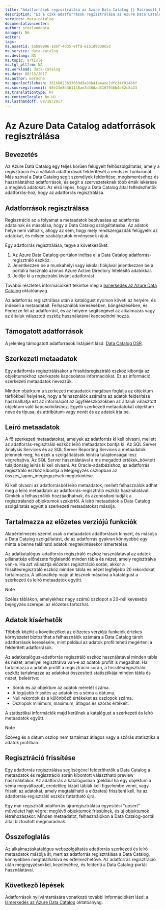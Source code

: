 ```yaml
---
title: "Adatforrások regisztrálása az Azure Data Catalog |} Microsoft Docs"
description: "Ez a cikk adatforrások regisztrálása az Azure Data Catalog, beleértve a regisztráció során kibontott metaadatmezőket mutatja be."
services: data-catalog
documentationcenter: 
author: steelanddata
manager: NA
editor: 
tags: 
ms.assetid: bab89906-186f-4d35-9ffd-61b1d903905d
ms.service: data-catalog
ms.devlang: NA
ms.topic: article
ms.tgt_pltfrm: NA
ms.workload: data-catalog
ms.date: 08/15/2017
ms.author: maroche
ms.openlocfilehash: 30166823b33669dda88b41a4aee2dfc34f01466f
ms.sourcegitcommit: 50e23e8d3b1148ae2d36dad3167936b4e52c8a23
ms.translationtype: MT
ms.contentlocale: hu-HU
ms.lasthandoff: 08/18/2017
---
```

# <a name="register-data-sources-in-azure-data-catalog"></a>Az Azure Data Catalog adatforrások regisztrálása
## <a name="introduction"></a>Bevezetés
Az Azure Data Catalog egy teljes körűen felügyelt felhőszolgáltatás, amely a regisztráció és a vállalati adatforrások felderítését a rendszer funkcionál. Más szóval a Data Catalog segít személyek felderítése, megismeréséhez és használatához adatforrások, és segít a szervezeteknek több érték lekérése a meglévő adatokat. Az első lépés, hogy a Data Catalog által felfedezhetők adatforrás-hoz, hogy az adatforrás regisztrálása.

## <a name="register-data-sources"></a>Adatforrások regisztrálása
Regisztráció az a folyamat a metaadatok beolvasása az adatforrás adatainak és másolása, hogy a Data Catalog szolgáltatásba. Az adatok helye nem változik, ahogy az sem, hogy mely rendszergazdák felügyelik az adatokat, és milyen szabályzatok érvényesek rájuk.

Egy adatforrás regisztrálása, tegye a következőket:
1. Az Azure Data Catalog-portálon indítsa el a Data Catalog adatforrás-regisztráló eszköz. 
2. Jelentkezzen be a munkahelyi vagy iskolai fiókjával jelentkezzen be a portálra használó azonos Azure Active Directory hitelesítő adatokkal.
3. Jelölje ki a regisztrálni kívánt adatforrást.

További részletes információkért tekintse meg a [Ismerkedés az Azure Data Catalog](data-catalog-get-started.md) oktatóanyag.

Az adatforrás regisztrálása után a katalógust nyomon követi az helyére, és indexeli a metaadatait. Felhasználók keresésében, böngészésében, és Fedezze fel az adatforrást, és az helyére segítségével az alkalmazás vagy az általuk választott eszköz használatával kapcsolódni hozzá.

## <a name="supported-data-sources"></a>Támogatott adatforrások
A jelenleg támogatott adatforrások listájáért lásd: [Data Catalog DSR](data-catalog-dsr.md).

## <a name="structural-metadata"></a>Szerkezeti metaadatok
Egy adatforrás regisztrálásakor a frissítésregisztráló eszköz kibontja az objektumokhoz szerkezete kapcsolatos információkat. Ez az információ szerkezeti metaadatok nevezzük.

Minden objektum a szerkezeti metaadatok magában foglalja az objektum tárfiókbeli helyének, hogy a felhasználók számára az adatok felderítése használhatja ezt az információt az ügyféleszközökben az általuk választott objektum való kapcsolódáshoz. Egyéb szerkezeti metaadatokat objektum neve és típusa, és attribútum-vagy nevét és az adatok írja be.

## <a name="descriptive-metadata"></a>Leíró metaadatok
A fő szerkezeti metaadatokat, amelyek az adatforrás ki kell olvasni, mellett az adatforrás-regisztráló eszköz leíró metaadatok bontja ki. Az SQL Server Analysis Services és az SQL Server Reporting Services a metaadatok jelennek meg, ha ezek a szolgáltatások leírása tulajdonságai lesz végrehajtva. Az SQL Server használatával a ms megadott értékek\_bővített tulajdonság leírás ki kell olvasni. Az Oracle-adatbázishoz, az adatforrás regisztráló eszköz kibontja a Megjegyzés oszlopban az összes\_lapon\_megjegyzések megtekintése.

Ki kell olvasni az adatforrásból leíró metaadatok, mellett felhasználók adhat meg a leíró metaadatok az adatforrás-regisztráló eszköz használatával. Címkék a felhasználók hozzáadhatnak, és azonosítani tudják a regisztrálandó objektumok szakértői. A leíró metaadatok a Data Catalog szolgáltatás együtt a szerkezeti metaadatokat másolja.

## <a name="include-previews"></a>Tartalmazza az előzetes verziójú funkciók
Alapértelmezés szerint csak a metaadatok adatforrások kinyert, és másolja a Data Catalog szolgáltatást, de az adatforrás gyakran könnyebbé egy minta a benne található adatok megtekintésekor ismertetése.

Az adatkatalógus-adatforrás regisztráló eszköz használatával az adatok pillanatkép előnézete foglalandó minden tábla és nézet, amely regisztrálva van-e. Ha azt választja előzetes regisztráció során, akkor a frissítésregisztráló eszköz minden tábla és nézet legfeljebb 20 rekordokat tartalmazza. A pillanatkép majd át lesznek másolva a katalógust a szerkezeti és leíró metaadatok együtt.

> [!NOTE]
> Széles táblákon, amelyekhez nagy számú oszlopot a 20-nál kevesebb bejegyzés szerepel az előzetes tartozhat.
>
>

## <a name="include-data-profiles"></a>Adatok kísérhetők
Többek között a következőket az előzetes verziójú funkciók értékes környezetet biztosíthat a felhasználók számára a Data Catalog tárolt adatforrások keresésére, mint például az adatok profil teheti megérteni a felderített adatforrások.

Az adatkatalógus-adatforrás regisztráló eszköz használatával minden tábla és nézet, amellyel regisztrálva van-e az adatok profilt is megadhat. Ha tartalmazza a adatok profilt a regisztráció során, a frissítésregisztráló eszköz tartalmazza az adatokat összesített statisztikája minden tábla és nézet, beleértve:

* Sorok és az objektum az adatok méretét száma.
* A legújabb frissítés az adatok és a séma a dátuma.
* Null rekordok és a különböző értékeket az oszlopok száma.
* Oszlopok minimum, maximum, átlagos és szórás értékeit.

A statisztikai információk majd kerülnek a katalógust a szerkezeti és leíró metaadatok együtt.

> [!NOTE]
> Szöveg és a dátum oszlop nem tartalmaz átlagos vagy a szórás statisztika a adatok profilban.
>
>

## <a name="update-registrations"></a>Regisztráció frissítése
Egy adatforrás regisztrálása segítségével felderíthetők a Data Catalog a metaadatok és regisztráció során kibontott választható preview használatakor. Az adatforrás a katalógusban (például ha egy objektum a séma megváltozott, eredetileg kizárt táblák kell figyelembe venni, vagy frissíti az adatokat, amely megtalálható a előzetes) frissíteni kell, ha az adatforrás-regisztráló eszköz futtatható újra.

Egy már regisztrált adatforrás újraregisztrálása egyesítési "upsert" műveletet hajt végre: meglévő objektumok frissülnek, és új objektumok létrehozásakor. Minden metaadatot, felhasználókon a Data Catalog-portál által biztosított megmaradnak.

## <a name="summary"></a>Összefoglalás
Az alkalmazáskatalógus webszolgáltatás adatforrás szerkezeti és leíró metaadatok másolja át, mert az adatforrás regisztrálása a Data Catalog, könnyebben megtalálhatóvá és értelmezhetővé. Az adatforrás regisztráció után megjegyzésekkel, kezeléséhez, és felderíti a Data Catalog-portál használatával.

## <a name="next-steps"></a>Következő lépések
Adatforrások nyilvántartására vonatkozó további információkért lásd: a [Ismerkedés az Azure Data Catalog](data-catalog-get-started.md) oktatóanyag.
